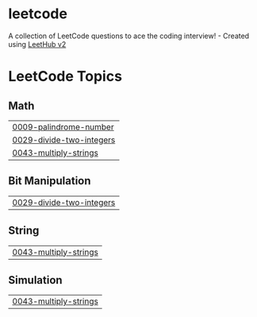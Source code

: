 # leetcode
A collection of LeetCode questions to ace the coding interview! - Created using [LeetHub v2](https://github.com/arunbhardwaj/LeetHub-2.0)

<!---LeetCode Topics Start-->
# LeetCode Topics
## Math
|  |
| ------- |
| [0009-palindrome-number](https://github.com/Santhiya-code/leetcode/tree/master/0009-palindrome-number) |
| [0029-divide-two-integers](https://github.com/Santhiya-code/leetcode/tree/master/0029-divide-two-integers) |
| [0043-multiply-strings](https://github.com/Santhiya-code/leetcode/tree/master/0043-multiply-strings) |
## Bit Manipulation
|  |
| ------- |
| [0029-divide-two-integers](https://github.com/Santhiya-code/leetcode/tree/master/0029-divide-two-integers) |
## String
|  |
| ------- |
| [0043-multiply-strings](https://github.com/Santhiya-code/leetcode/tree/master/0043-multiply-strings) |
## Simulation
|  |
| ------- |
| [0043-multiply-strings](https://github.com/Santhiya-code/leetcode/tree/master/0043-multiply-strings) |
<!---LeetCode Topics End-->
